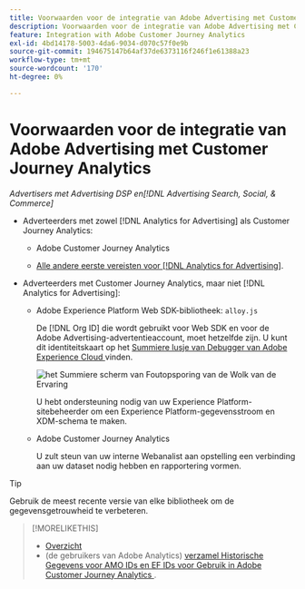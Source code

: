 ```yaml
---
title: Voorwaarden voor de integratie van Adobe Advertising met Customer Journey Analytics
description: Voorwaarden voor de integratie van Adobe Advertising met Customer Journey Analytics
feature: Integration with Adobe Customer Journey Analytics
exl-id: 4bd14178-5003-4da6-9034-d070c57f0e9b
source-git-commit: 194675147b64af37de6373116f246f1e61388a23
workflow-type: tm+mt
source-wordcount: '170'
ht-degree: 0%

---
```


# Voorwaarden voor de integratie van Adobe Advertising met Customer Journey Analytics

*Advertisers met Advertising DSP en[!DNL Advertising Search, Social, & Commerce]*

* Adverteerders met zowel [!DNL Analytics for Advertising] als Customer Journey Analytics:

   * Adobe Customer Journey Analytics<!-- any specific version? -->

   * [ Alle andere eerste vereisten voor  [!DNL Analytics for Advertising]](/help/integrations/analytics/prerequisites.md).

* Adverteerders met Customer Journey Analytics, maar niet [!DNL Analytics for Advertising]:

   * Adobe Experience Platform Web SDK-bibliotheek: `alloy.js`

     De [!DNL Org ID] die wordt gebruikt voor Web SDK en voor de Adobe Advertising-advertentieaccount, moet hetzelfde zijn. U kunt dit identiteitskaart op het [ Summiere lusje van Debugger van Adobe Experience Cloud ](https://experienceleague.adobe.com/docs/debugger/using-v2/summary.html?lang=nl-NL) vinden.

     ![ het Summiere scherm van Foutopsporing van de Wolk van de Ervaring ](/help/integrations/assets/a4adc-debugger-summary.png)

     U hebt ondersteuning nodig van uw Experience Platform-sitebeheerder om een Experience Platform-gegevensstroom en XDM-schema te maken.

   * Adobe Customer Journey Analytics<!-- any specific version? -->

     U zult steun van uw interne Webanalist aan opstelling een verbinding aan uw dataset nodig hebben en rapportering vormen.

>[!TIP]
>
>Gebruik de meest recente versie van elke bibliotheek om de gegevensgetrouwheid te verbeteren.

>[!MORELIKETHIS]
>
>* [ Overzicht ](overview.md)
>* (de gebruikers van Adobe Analytics) [ verzamel Historische Gegevens voor AMO IDs en EF IDs voor Gebruik in Adobe Customer Journey Analytics ](/help/integrations/analytics/rvars-to-evars.md).
